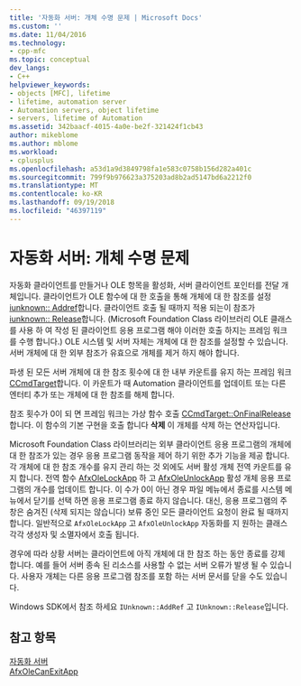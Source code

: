 ```yaml
---
title: '자동화 서버: 개체 수명 문제 | Microsoft Docs'
ms.custom: ''
ms.date: 11/04/2016
ms.technology:
- cpp-mfc
ms.topic: conceptual
dev_langs:
- C++
helpviewer_keywords:
- objects [MFC], lifetime
- lifetime, automation server
- Automation servers, object lifetime
- servers, lifetime of Automation
ms.assetid: 342baacf-4015-4a0e-be2f-321424f1cb43
author: mikeblome
ms.author: mblome
ms.workload:
- cplusplus
ms.openlocfilehash: a53d1a9d3849798fa1e583c0758b156d282a401c
ms.sourcegitcommit: 799f9b976623a375203ad8b2ad5147bd6a2212f0
ms.translationtype: MT
ms.contentlocale: ko-KR
ms.lasthandoff: 09/19/2018
ms.locfileid: "46397119"
---
```

# <a name="automation-servers-object-lifetime-issues"></a>자동화 서버: 개체 수명 문제

자동화 클라이언트를 만들거나 OLE 항목을 활성화, 서버 클라이언트 포인터를 전달 개체입니다. 클라이언트가 OLE 함수에 대 한 호출을 통해 개체에 대 한 참조를 설정 [iunknown:: Addref](/windows/desktop/api/unknwn/nf-unknwn-iunknown-addref)합니다. 클라이언트 호출 될 때까지 적용 되는이 참조가 [iunknown:: Release](/windows/desktop/api/unknwn/nf-unknwn-iunknown-release)합니다. (Microsoft Foundation Class 라이브러리 OLE 클래스를 사용 하 여 작성 된 클라이언트 응용 프로그램 해야 이러한 호출 하지는 프레임 워크를 수행 합니다.) OLE 시스템 및 서버 자체는 개체에 대 한 참조를 설정할 수 있습니다. 서버 개체에 대 한 외부 참조가 유효으로 개체를 제거 하지 해야 합니다.

파생 된 모든 서버 개체에 대 한 참조 횟수에 대 한 내부 카운트를 유지 하는 프레임 워크 [CCmdTarget](../mfc/reference/ccmdtarget-class.md)합니다. 이 카운트가 때 Automation 클라이언트를 업데이트 또는 다른 엔터티 추가 또는 개체에 대 한 참조를 해제 합니다.

참조 횟수가 0이 되 면 프레임 워크는 가상 함수 호출 [CCmdTarget::OnFinalRelease](../mfc/reference/ccmdtarget-class.md#onfinalrelease)합니다. 이 함수의 기본 구현을 호출 합니다 **삭제** 이 개체를 삭제 하는 연산자입니다.

Microsoft Foundation Class 라이브러리는 외부 클라이언트 응용 프로그램의 개체에 대 한 참조가 있는 경우 응용 프로그램 동작을 제어 하기 위한 추가 기능을 제공 합니다. 각 개체에 대 한 참조 개수를 유지 관리 하는 것 외에도 서버 활성 개체 전역 카운트를 유지 합니다. 전역 함수 [AfxOleLockApp](../mfc/reference/application-control.md#afxolelockapp) 하 고 [AfxOleUnlockApp](../mfc/reference/application-control.md#afxoleunlockapp) 활성 개체 응용 프로그램의 개수를 업데이트 합니다. 이 수가 0이 아닌 경우 파일 메뉴에서 종료를 시스템 메뉴에서 닫기를 선택 하면 응용 프로그램 종료 하지 않습니다. 대신, 응용 프로그램의 주 창은 숨겨진 (삭제 되지는 않습니다) 보류 중인 모든 클라이언트 요청이 완료 될 때까지 합니다. 일반적으로 `AfxOleLockApp` 고 `AfxOleUnlockApp` 자동화를 지 원하는 클래스 각각 생성자 및 소멸자에서 호출 됩니다.

경우에 따라 상황 서버는 클라이언트에 아직 개체에 대 한 참조 하는 동안 종료를 강제 합니다. 예를 들어 서버 종속 된 리소스를 사용할 수 없는 서버 오류가 발생 될 수 있습니다. 사용자 개체는 다른 응용 프로그램 참조를 포함 하는 서버 문서를 닫을 수도 있습니다.

Windows SDK에서 참조 하세요 `IUnknown::AddRef` 고 `IUnknown::Release`입니다.

## <a name="see-also"></a>참고 항목

[자동화 서버](../mfc/automation-servers.md)<br/>
[AfxOleCanExitApp](../mfc/reference/application-control.md#afxolecanexitapp)

